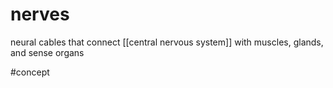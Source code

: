 # nerves

neural cables that connect [[central nervous system]] with muscles, glands, and sense organs

#concept